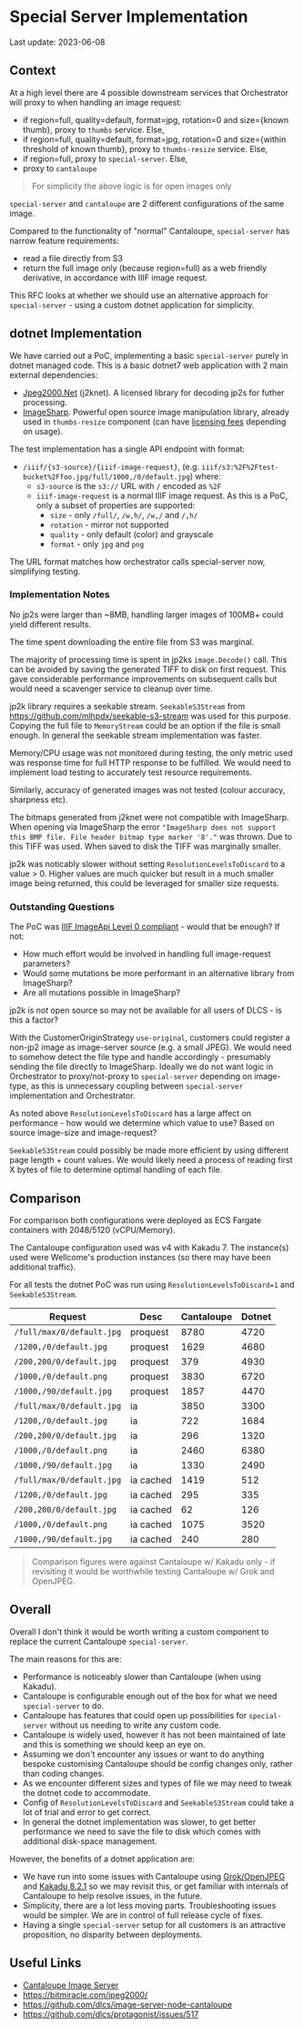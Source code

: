 # Special Server Implementation

Last update: 2023-06-08

## Context

At a high level there are 4 possible downstream services that Orchestrator will proxy to when handling an image request:

* if region=full, quality=default, format=jpg, rotation=0 and size={known thumb}, proxy to `thumbs` service. Else,
* if region=full, quality=default, format=jpg, rotation=0 and size={within threshold of known thumb}, proxy to `thumbs-resize` service. Else,
* if region=full, proxy to `special-server`. Else,
* proxy to `cantaloupe`

> For simplicity the above logic is for open images only

`special-server` and `cantaloupe` are 2 different configurations of the same image.

Compared to the functionality of "normal" Cantaloupe, `special-server` has narrow feature requirements:

* read a file directly from S3
* return the full image only (because region=full) as a web friendly derivative, in accordance with IIIF image request.

This RFC looks at whether we should use an alternative approach for `special-server` - using a custom dotnet application for simplicity.

## dotnet Implementation

We have carried out a PoC, implementing a basic `special-server` purely in dotnet managed code. This is a basic dotnet7 web application with 2 main external dependencies:

* [Jpeg2000.Net](https://bitmiracle.com/jpeg2000/) (j2knet). A licensed library for decoding jp2s for futher processing.
* [ImageSharp](https://sixlabors.com/products/imagesharp/). Powerful open source image manipulation library, already used in `thumbs-resize` component (can have [licensing fees](https://sixlabors.com/pricing/) depending on usage).

The test implementation has a single API endpoint with format:
* `/iiif/{s3-source}/{iiif-image-request}`, (e.g. `iiif/s3:%2F%2Ftest-bucket%2Ffoo.jpg/full/1000,/0/default.jpg`) where:
  * `s3-source` is the `s3://` URL with `/` encoded as `%2F`
  * `iiif-image-request` is a normal IIIF image request. As this is a PoC, only a subset of properties are supported:
    * `size` - only `/full/`, `/w,h/`, `/w,/` and `/,h/`
    * `rotation` - mirror not supported
    * `quality` - only default (color) and grayscale
    * `format` - only `jpg` and `png`

The URL format matches how orchestrator calls special-server now, simplifying testing.

### Implementation Notes

No jp2s were larger than ~8MB, handling larger images of 100MB+ could yield different results.

The time spent downloading the entire file from S3 was marginal.

The majority of processing time is spent in jp2ks `image.Decode()` call. This can be avoided by saving the generated TIFF to disk on first request. This gave considerable performance improvements on subsequent calls but would need a scavenger service to cleanup over time.

jp2k library requires a seekable stream. `SeekableS3Stream` from https://github.com/mlhpdx/seekable-s3-stream was used for this purpose. Copying the full file to `MemoryStream` could be an option if the file is small enough. In general the seekable stream implementation was faster. 

Memory/CPU usage was not monitored during testing, the only metric used was response time for full HTTP response to be fulfilled. We would need to implement load testing to accurately test resource requirements.

Similarly, accuracy of generated images was not tested (colour accuracy, sharpness etc).

The bitmaps generated from j2knet were not compatible with ImageSharp. When opening via ImageSharp the error `"ImageSharp does not support this BMP file. File header bitmap type marker '8'."` was thrown. Due to this TIFF was used. When saved to disk the TIFF was marginally smaller.

jp2k was noticably slower without setting `ResolutionLevelsToDiscard` to a value > 0. Higher values are much quicker but result in a much smaller image being returned, this could be leveraged for smaller size requests.

### Outstanding Questions

The PoC was [IIIF ImageApi Level 0 compliant](https://iiif.io/api/image/3.0/compliance/) - would that be enough? If not:
* How much effort would be involved in handling full image-request parameters? 
* Would some mutations be more performant in an alternative library from ImageSharp? 
* Are all mutations possible in ImageSharp?

jp2k is _not_ open source so may not be available for all users of DLCS - is this a factor?

With the CustomerOriginStrategy `use-original`, customers could register a non-jp2 image as image-server source (e.g. a small JPEG). We would need to somehow detect the file type and handle accordingly - presumably sending the file directly to ImageSharp. Ideally we do not want logic in Orchestrator to proxy/not-proxy to `special-server` depending on image-type, as this is unnecessary coupling between `special-server` implementation and Orchestrator.

As noted above `ResolutionLevelsToDiscard` has a large affect on performance - how would we determine which value to use? Based on source image-size and image-request?

`SeekableS3Stream` could possibly be made more efficient by using different page length + count values. We would likely need a process of reading first X bytes of file to determine optimal handling of each file.

## Comparison

For comparison both configurations were deployed as ECS Fargate containers with 2048/5120 (vCPU/Memory).

The Cantaloupe configuration used was v4 with Kakadu 7. The instance(s) used were Wellcome's production instances (so there may have been additional traffic).

For all tests the dotnet PoC was run using `ResolutionLevelsToDiscard=1` and `SeekableS3Stream`.

| Request                   | Desc      | Cantaloupe | Dotnet |
| ------------------------- | --------- | ---------- | ------ |
| `/full/max/0/default.jpg` | proquest  | 8780       | 4720   |
| `/1200,/0/default.jpg`    | proquest  | 1629       | 4680   |
| `/200,200/0/default.jpg`  | proquest  | 379        | 4930   |
| `/1000,/0/default.png`    | proquest  | 3830       | 6720   |
| `/1000,/90/default.jpg`   | proquest  | 1857       | 4470   |
| `/full/max/0/default.jpg` | ia        | 3850       | 3300   |
| `/1200,/0/default.jpg`    | ia        | 722        | 1684   |
| `/200,200/0/default.jpg`  | ia        | 296        | 1320   |
| `/1000,/0/default.png`    | ia        | 2460       | 6380   |
| `/1000,/90/default.jpg`   | ia        | 1330       | 2490   |
| `/full/max/0/default.jpg` | ia cached | 1419       | 512    |
| `/1200,/0/default.jpg`    | ia cached | 295        | 335    |
| `/200,200/0/default.jpg`  | ia cached | 62         | 126    |
| `/1000,/0/default.png`    | ia cached | 1075       | 3520   |
| `/1000,/90/default.jpg`   | ia cached | 240        | 280    |

> Comparison figures were against Cantaloupe w/ Kakadu only - if revisiting it would be worthwhile testing Cantaloupe w/ Grok and OpenJPEG.

## Overall

Overall I don't think it would be worth writing a custom component to replace the current Cantaloupe `special-server`.

The main reasons for this are:
* Performance is noticeably slower than Cantaloupe (when using Kakadu).
* Cantaloupe is configurable enough out of the box for what we need `special-server` to do.
* Cantaloupe has features that could open up possibilities for `special-server` without us needing to write any custom code.
* Cantaloupe is widely used, however it has not been maintained of late and this is something we should keep an eye on.
* Assuming we don't encounter any issues or want to do anything bespoke customising Cantaloupe should be config changes only, rather than coding changes.
* As we encounter different sizes and types of file we may need to tweak the dotnet code to accommodate.
* Config of `ResolutionLevelsToDiscard` and `SeekableS3Stream` could take a lot of trial and error to get correct.
* In general the dotnet implementation was slower, to get better performance we need to save the file to disk which comes with additional disk-space management.

However, the benefits of a dotnet application are:
* We have run into some issues with Cantaloupe using [Grok/OpenJPEG](https://github.com/dlcs/image-server-node-cantaloupe/issues/7) and [Kakadu 8.2.1](https://github.com/dlcs/image-server-node-cantaloupe/issues/6) so we may revisit this, or get familiar with internals of Cantaloupe to help resolve issues, in the future.
* Simplicity, there are a lot less moving parts. Troubleshooting issues would be simpler. We are in control of full release cycle of fixes.
* Having a single `special-server` setup for all customers is an attractive proposition, no disparity between deployments.

## Useful Links

* [Cantaloupe Image Server](007-cantaloupe-image-server.md#full-requests)
* https://bitmiracle.com/jpeg2000/
* https://github.com/dlcs/image-server-node-cantaloupe
* https://github.com/dlcs/protagonist/issues/517